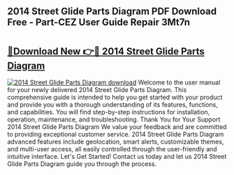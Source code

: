 ## 2014 Street Glide Parts Diagram PDF Download Free - Part-CEZ User Guide Repair 3Mt7n

# <h2><a href="http://dflz88.blite.top/?on=2014+Street+Glide+Parts+Diagram">🔗Download New 👉🔴 2014 Street Glide Parts Diagram</a></h2>

[![2014 Street Glide Parts Diagram download](https://i.imgur.com/lujVjoI.png)](http://dflz88.blite.top/?on=2014+Street+Glide+Parts+Diagram)
Welcome to the user manual for your newly delivered 2014 Street Glide Parts Diagram. This comprehensive guide is intended to help you get started with your product and provide you with a thorough understanding of its features, functions, and capabilities. You will find step-by-step instructions for installation, operation, maintenance, and troubleshooting. Thank You for Your Support 2014 Street Glide Parts Diagram We value your feedback and are committed to providing exceptional customer service. 2014 Street Glide Parts Diagram advanced features include geolocation, smart alerts, customizable themes, and multi-user access, all easily controlled through the user-friendly and intuitive interface. Let's Get Started! Contact us today and let us 2014 Street Glide Parts Diagram guide you through the process.

